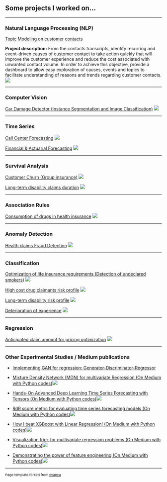 ## Some projects I worked on...

---

### Natural Language Processing (NLP)
[Topic Modeling on customer contacts](/nlp_topic)

**Project description:** From the contacts transcripts, identify recurring and event-driven causes of customer contact to take action quickly that will improve the customer experience and reduce the cost associated with unwanted contact volume. In order to achieve this objective, provide a dashboard to allow easy exploration of causes, events and topics to facilitate understanding of reasons and trends regarding customer contacts.<img src="images/nlp_topic2.png?raw=true"/>

---

### Computer Vision
[Car Damage Detector (Instance Segmentation and Image Classification)](/image_car_damage)
<img src="images/image_car_damage.png?raw=true"/>

---

### Time Series
[Call Center Forecasting](/ts_call_center)
<img src="images/ts_call_center.png?raw=true"/>

[Financial & Actuarial Forecasting](/financial_ts)
<img src="images/financial_ts.png?raw=true"/>

---

### Survival Analysis
[Customer Churn (Group insurance)](/customer_churn)
<img src="images/customer_churn2.png?raw=true"/>

[Long-term disability claims duration](/lt_surv)
<img src="images/surv_funcs3.png?raw=true"/>

---

### Association Rules
[Consumption of drugs in health insurance](/sample_page)
<img src="images/dummy_thumbnail.jpg?raw=true"/>

---

### Anomaly Detection
[Health claims Fraud Detection](/anomaly_fraud)
<img src="images/anomaly_detect.png?raw=true"/>

---

### Classification
[Optimization of life insurance requirements (Detection of undeclared smokers)](/sample_page)
<img src="images/dummy_thumbnail.jpg?raw=true"/>

[High cost drug claimants risk profile](/sample_page)
<img src="images/dummy_thumbnail.jpg?raw=true"/>

[Long-term disability risk profile](/sample_page)
<img src="images/dummy_thumbnail.jpg?raw=true"/>

[Deterioration of experience](/sample_page)
<img src="images/dummy_thumbnail.jpg?raw=true"/>

---

### Regression
[Anticipated claim amount for pricing optimization](/sample_page)
<img src="images/dummy_thumbnail.jpg?raw=true"/>

---

### Other Experimental Studies / Medium publications
- [Implementing GAN for regression: Generator-Discriminator-Regressor](http://example.com/)

- [Mixture Density Network (MDN) for multivariate Regression (On Medium with Python codes)](https://medium.com/@dave.cote.msc/made-easy-mixture-density-network-for-multivariate-regression-49e576721b3/)<img src="images/article_mdn.png?raw=true"/>

- [Hands-On Advanced Deep Learning Time Series Forecasting with Tensors (On Medium with Python codes)](https://medium.com/@dave.cote.msc/hands-on-advanced-deep-learning-time-series-forecasting-with-tensors-7facae522f18/)<img src="images/article_dts.png?raw=true"/>

- [RdR score metric for evaluating time series forecasting models (On Medium with Python codes)](https://medium.com/@dave.cote.msc/rdr-score-metric-for-evaluating-time-series-forecasting-models-1c23f92f80e7/)<img src="images/article_rdr.png?raw=true"/>

- [How I beat XGBoost with Linear Regression! (On Medium with Python codes)](https://medium.com/@dave.cote.msc/demonstrating-the-power-of-feature-engineering-part-ii-how-i-beat-xgboost-with-linear-regression-e63aeb6a15f8/)<img src="images/article_xgb.png?raw=true"/>

- [Visualization trick for multivariate regression problems (On Medium with Python codes)](https://medium.com/@dave.cote.msc/visualization-trick-for-multivariate-regression-problems-5b3aa25ff2f8/)<img src="images/article_viz.png?raw=true"/>

- [Demonstrating the power of feature engineering (On Medium with Python codes)](https://medium.com/@dave.cote.msc/demonstrating-the-power-of-feature-engineering-part-i-7d5c0222d249/)<img src="images/article_fe.png?raw=true"/>
 






---
<p style="font-size:11px">Page template forked from <a href="https://github.com/evanca/quick-portfolio">evanca</a></p>
<!-- Remove above link if you don't want to attibute -->
